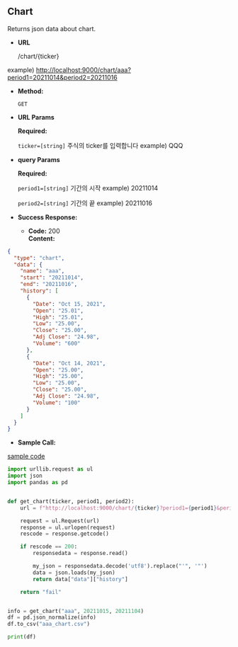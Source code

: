 **Chart**
----
  Returns json data about chart.

* **URL**

  /chart/{ticker}  
  
example) [http://localhost:9000/chart/aaa?period1=20211014&period2=20211016](http://localhost:9000/chart/aaa?period1=20211014&period2=20211016)  

* **Method:**

  `GET`
  
*  **URL Params**

   **Required:**
 
   `ticker=[string]`  주식의 ticker를 입력합니다 example) QQQ


* **query Params**

   **Required:**  

    `period1=[string]`  기간의 시작 example) 20211014

    `period2=[string]`  기간의 끝  example) 20211016

* **Success Response:**

  * **Code:** 200 <br />
    **Content:** 

```json 
{
  "type": "chart",
  "data": {
    "name": "aaa",
    "start": "20211014",
    "end": "20211016",
    "history": [
      {
        "Date": "Oct 15, 2021",
        "Open": "25.01",
        "High": "25.01",
        "Low": "25.00",
        "Close": "25.00",
        "Adj Close": "24.98",
        "Volume": "600"
      },
      {
        "Date": "Oct 14, 2021",
        "Open": "25.00",
        "High": "25.00",
        "Low": "25.00",
        "Close": "25.00",
        "Adj Close": "24.98",
        "Volume": "100"
      }
    ]
  }
}
```

* **Sample Call:**  

[sample code](https://github.com/SHSongs/EFT/blob/main/client/main.py)

```py
import urllib.request as ul
import json
import pandas as pd


def get_chart(ticker, period1, period2):
    url = f"http://localhost:9000/chart/{ticker}?period1={period1}&period2={period2}"

    request = ul.Request(url)
    response = ul.urlopen(request)
    rescode = response.getcode()

    if rescode == 200:
        responsedata = response.read()

        my_json = responsedata.decode('utf8').replace("'", '"')
        data = json.loads(my_json)
        return data["data"]["history"]

    return "fail"


info = get_chart("aaa", 20211015, 20211104)
df = pd.json_normalize(info)
df.to_csv("aaa_chart.csv")

print(df)
```